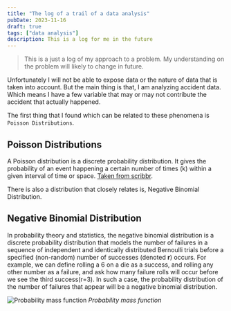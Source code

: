```yaml
---
title: "The log of a trail of a data analysis"
pubDate: 2023-11-16
draft: true
tags: ["data analysis"]
description: This is a log for me in the future
---
```


> This is a just a log of my approach to a problem. My understanding on the problem will likely to change in future.

Unfortunately I will not be able to expose data or the nature of data that is taken into account. But the main thing is that, I am analyzing accident data. Which means I have a few variable that may or may not contribute the accident that actually happened.

The first thing that I found which can be related to these phenomena is `Poisson Distributions`.

## Poisson Distributions

A Poisson distribution is a discrete probability distribution. It gives the probability of an event happening a certain number of times (k) within a given interval of time or space. [Taken from scribbr](https://www.scribbr.com/statistics/poisson-distribution/).

There is also a distribution that closely relates is, Negative Binomial Distribution.

## Negative Binomial Distribution

In probability theory and statistics, the negative binomial distribution is a discrete probability distribution that models the number of failures in a sequence of independent and identically distributed Bernoulli trials before a specified (non-random) number of successes (denoted **r**) occurs. For example, we can define rolling a 6 on a die as a success, and rolling any other number as a failure, and ask how many failure rolls will occur before we see the third success(r=3). In such a case, the probability distribution of the number of failures that appear will be a negative binomial distribution.

![Probability mass function](https://upload.wikimedia.org/wikipedia/commons/8/83/Negbinomial.gif)
_Probability mass function_
